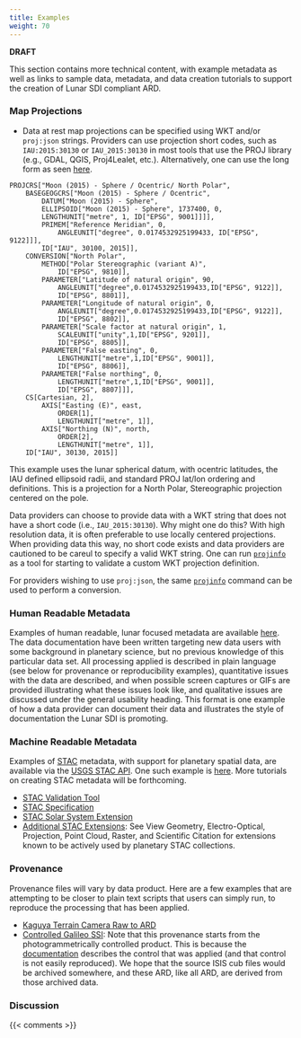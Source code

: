 ```yaml
---
title: Examples
weight: 70
---
```


**DRAFT**

This section contains more technical content, with example metadata as well as links to sample data, metadata, and data creation tutorials to support the creation of Lunar SDI compliant ARD.

### Map Projections
- Data at rest map projections can be specified using WKT and/or `proj:json` strings. Providers can use projection short codes, such as `IAU:2015:30130` or `IAU_2015:30130` in most tools that use the PROJ library (e.g., GDAL, QGIS, Proj4Lealet, etc.). Alternatively, one can use the long form as seen [here](http://voparis-vespa-crs.obspm.fr:8080/web/moon.html).

```
PROJCRS["Moon (2015) - Sphere / Ocentric/ North Polar",
    BASEGEOGCRS["Moon (2015) - Sphere / Ocentric",
        DATUM["Moon (2015) - Sphere",
    	ELLIPSOID["Moon (2015) - Sphere", 1737400, 0,
		LENGTHUNIT["metre", 1, ID["EPSG", 9001]]]],
    	PRIMEM["Reference Meridian", 0,
            ANGLEUNIT["degree", 0.0174532925199433, ID["EPSG", 9122]]],
        ID["IAU", 30100, 2015]],
    CONVERSION["North Polar",
        METHOD["Polar Stereographic (variant A)",
            ID["EPSG", 9810]],
        PARAMETER["Latitude of natural origin", 90,
            ANGLEUNIT["degree",0.0174532925199433,ID["EPSG", 9122]],
            ID["EPSG", 8801]],
		PARAMETER["Longitude of natural origin", 0,
            ANGLEUNIT["degree",0.0174532925199433,ID["EPSG", 9122]],
            ID["EPSG", 8802]],
		PARAMETER["Scale factor at natural origin", 1,
            SCALEUNIT["unity",1,ID["EPSG", 9201]],
            ID["EPSG", 8805]],
		PARAMETER["False easting", 0,
            LENGTHUNIT["metre",1,ID["EPSG", 9001]],
            ID["EPSG", 8806]],
		PARAMETER["False northing", 0,
            LENGTHUNIT["metre",1,ID["EPSG", 9001]],
            ID["EPSG", 8807]]],
    CS[Cartesian, 2],
        AXIS["Easting (E)", east,
            ORDER[1],
            LENGTHUNIT["metre", 1]],
        AXIS["Northing (N)", north,
            ORDER[2],
            LENGTHUNIT["metre", 1]],
    ID["IAU", 30130, 2015]]
```

This example uses the lunar spherical datum, with ocentric latitudes, the IAU defined ellipsoid radii, and standard PROJ lat/lon ordering and definitions. This is a projection for a North Polar, Stereographic projection centered on the pole. 

Data providers can choose to provide data with a WKT string that does not have a short code (i.e., `IAU_2015:30130`). Why might one do this? With high resolution data, it is often preferable to use locally centered projections. When providing data this way, no short code exists and data providers are cautioned to be careul to specify a valid WKT string. One can run [`projinfo`](https://proj.org/en/9.3/apps/projinfo.html) as a tool for starting to validate a custom WKT projection definition.

For providers wishing to use `proj:json`, the same [`projinfo`](https://proj.org/en/9.3/apps/projinfo.html) command can be used to perform a conversion.

### Human Readable Metadata
Examples of human readable, lunar focused metadata are available [here](https://stac.astrogeology.usgs.gov/docs/data/moon/kaguyatc/). The data documentation have been written targeting new data users with some background in planetary science, but no previous knowledge of this particular data set. All processing applied is described in plain language (see below for provenance or reproducibility examples), quantitative issues with the data are described, and when possible screen captures or GIFs are provided illustrating what these issues look like, and qualitative issues are discussed under the general usability heading. This format is one example of how a data provider can document their data and illustrates the style of documentation the Lunar SDI is promoting.

### Machine Readable Metadata
Examples of [STAC](https://stacspec.org) metadata, with support for planetary spatial data, are available via the [USGS STAC API](https://stac.astrogeology.usgs.gov/api/). One such example is [here](https://stac.astrogeology.usgs.gov/api/collections/kaguya_terrain_camera_stereoscopic_uncontrolled_observations/items/TC1W2B0_01_07109N362E3402). More tutorials on creating STAC metadata will be forthcoming.

- [STAC Validation Tool](https://staclint.com)
- [STAC Specification](https://github.com/radiantearth/stac-spec)
- [STAC Solar System Extension](https://github.com/stac-extensions/ssys)
- [Additional STAC Extensions](https://stac-extensions.github.io): See View Geometry, Electro-Optical, Projection, Point Cloud, Raster, and Scientific Citation for extensions known to be actively used by planetary STAC collections.

### Provenance  
Provenance files will vary by data product. Here are a few examples that are attempting to be closer to plain text scripts that users can simply run, to reproduce the processing that has been applied. 

- [Kaguya Terrain Camera Raw to ARD](https://astrogeo-ard.s3-us-west-2.amazonaws.com/moon/kaguya/terrain_camera/stereoscopic/uncontrolled/TC1W2B0_01_07109N362E3402/provenance.txt)
- [Controlled Galileo SSI](https://astrogeo-ard.s3-us-west-2.amazonaws.com/jupiter/europa/galileo_voyager/usgs_controlled_observations/s0639063413/provenance.txt): Note that this provenance starts from the photogrammetrically controlled product. This is because the [documentation](https://stac.astrogeology.usgs.gov/docs/data/jupiter/europa/galileo_individual_images/) describes the control that was applied (and that control is not easily reproduced). We hope that the source ISIS cub files would be archived somewhere, and these ARD, like all ARD, are derived from those archived data.


### Discussion

{{< comments >}}

[^1]: Combined with the provenance files, this allows users to recreate products from source files, reproducing or modifying the processing pipeline as desired.